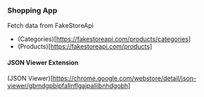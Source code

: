 ### Shopping App

Fetch data from FakeStoreApi
- (Categories)[https://fakestoreapi.com/products/categories]
- (Products)[https://fakestoreapi.com/products]



#### JSON Viewer Extension 
(JSON Viewer)[https://chrome.google.com/webstore/detail/json-viewer/gbmdgpbipfallnflgajpaliibnhdgobh]